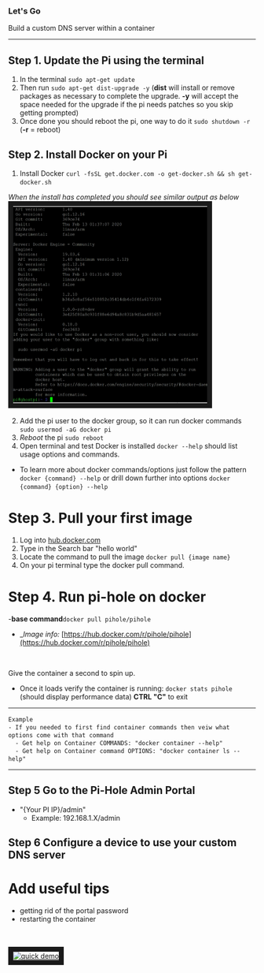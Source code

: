 <h3>Let's Go</h3>

<p>Build a custom DNS server within a container</p>

---

## Step 1. Update the Pi using the terminal
  1. In the terminal ```sudo apt-get update```
  2. Then run ```sudo apt-get dist-upgrade -y``` (__dist__ will install or remove packages as necessary to complete the upgrade. __-y__ will accept the space needed for the upgrade if the pi needs patches so you skip getting prompted)
  3. Once done you should reboot the pi, one way to do it ```sudo shutdown -r```  (__-r__ = reboot)
  
## Step 2. Install Docker on your Pi 
 1. Install Docker ```curl -fsSL get.docker.com -o get-docker.sh && sh get-docker.sh```
 
 *When the install has completed you should see similar output as below* <br />
  <a href="https://github.com/PatrickDelaney17/Containers-PI/blob/master/DockerInstalled-Capture.PNG 
" target="_blank"><img src="https://github.com/PatrickDelaney17/Containers-PI/blob/master/DockerInstalled-Capture.PNG" 
alt="TerminalScreenShot" width="395" height="400" border="10" /></a>
 
 2. Add the pi user to the docker group, so it can run docker commands ```sudo usermod -aG docker pi```
 3. *Reboot* the pi ```sudo reboot``` 
 4. Open terminal and test Docker is installed ```docker --help``` should list usage options and commands.
   - To learn more about docker commands/options just follow the pattern ```docker {command} --help``` or drill down further into options ```docker {command} {option} --help```
 
 # Step 3. Pull your first image
  1. Log into [hub.docker.com](hub.docker.com)
  2. Type in the Search bar "hello world"
  3. Locate the command to pull the image ```docker pull {image name}```
  4. On your pi terminal type the docker pull command.
  
 # Step 4. Run pi-hole on docker
  -__base command__```docker pull pihole/pihole```
  - __Image info:_ [https://hub.docker.com/r/pihole/pihole](https://hub.docker.com/r/pihole/pihole)
  <br />
  <p>Give the container a second to spin up. </p>
  
  - Once it loads verify the container is running: ```docker stats pihole``` (should display performance data) __CTRL "C"__ to exit
  ---
  ```
  Example    
  - If you needed to first find container commands then veiw what options come with that command 
    - Get help on Container COMMANDS: "docker container --help"
    - Get help on Container command OPTIONS: "docker container ls --help" 
  ```  
  ---
  
 ## Step 5 Go to the Pi-Hole Admin Portal
  - "{Your PI IP}/admin"
    - Example: 192.168.1.X/admin
  
 ## Step 6 Configure a device to use your custom DNS server

# Add useful tips
 - getting rid of the portal password
 - restarting the container
 
 <br /> <br />
 <a href="http://www.youtube.com/watch?feature=player_embedded&v=HT4Eu57kZt0
" target="_blank"><img src="http://img.youtube.com/vi/HT4Eu57kZt0/0.jpg" 
alt="quick demo" width="240" height="180" border="10" /></a>
 
 
